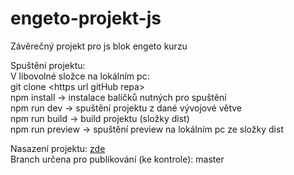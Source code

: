 # engeto-projekt-js

Závěrečný projekt pro js blok engeto kurzu

Spuštění projektu:  
V libovolné složce na lokálním pc:  
git clone \<https url gitHub repa>  
npm install -> instalace balíčků nutných pro spuštění  
npm run dev -> spuštění projektu z dané vývojové větve  
npm run build -> build projektu (složky dist)  
npm run preview -> spuštění preview na lokálním pc ze složky dist

Nasazení projektu: [zde](https://pjavorek89.github.io/engeto-projekt-js/index.html)  
Branch určena pro publikování (ke kontrole): master
